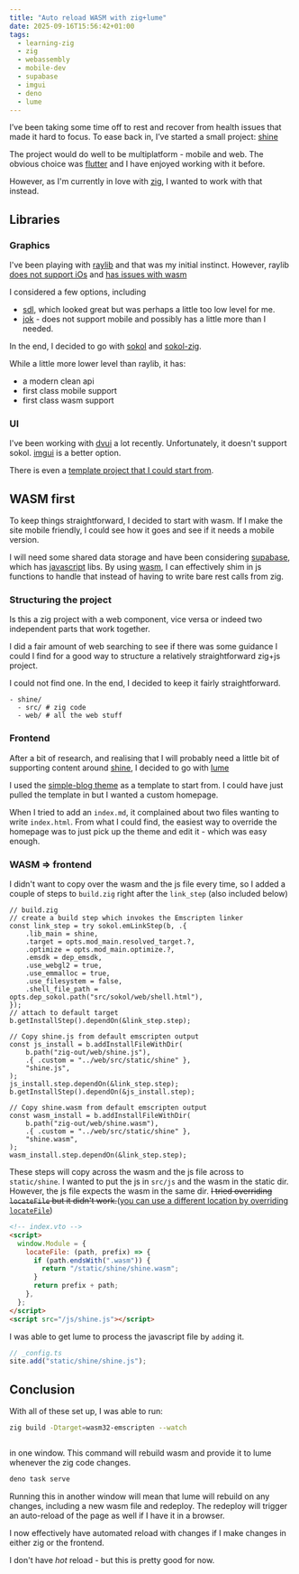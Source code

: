 ```yaml
---
title: "Auto reload WASM with zig+lume"
date: 2025-09-16T15:56:42+01:00
tags:
  - learning-zig
  - zig
  - webassembly
  - mobile-dev
  - supabase
  - imgui
  - deno
  - lume
---
```


I’ve been taking some time off to rest and recover from health issues that made
it hard to focus. To ease back in, I’ve started a small project:
[shine](../../excursions/shine.md)

The project would do well to be multiplatform - mobile and web. The obvious
choice was [flutter](/tags/flutter) and I have enjoyed working with it before.

However, as I'm currently in love with [zig](/tags/zig), I wanted to work with
that instead.

## Libraries

### Graphics

I've been playing with [raylib](/tags/raylib) and that was my initial instinct.
However, raylib
[does not support iOs](https://github.com/raysan5/raylib/discussions/2681) and
[has issues with wasm](https://github.com/raysan5/raylib/discussions/3626)

I considered a few options, including

- [sdl](https://www.libsdl.org/), which looked great but was perhaps a little
  too low level for me.
- [jok](https://github.com/Jack-Ji/jok) - does not support mobile and possibly
  has a little more than I needed.

In the end, I decided to go with [sokol](https://github.com/floooh/sokol) and
[sokol-zig](https://github.com/floooh/sokol-zig).

While a little more lower level than raylib, it has:

- a modern clean api
- first class mobile support
- first class wasm support

### UI

I've been working with [dvui](/tags/dvui) a lot recently. Unfortunately, it
doesn't support sokol. [imgui](https://github.com/SpexGuy/Zig-ImGui) is a better
option.

There is even a
[template project that I could start from](https://github.com/floooh/sokol-zig-imgui-sample).

## WASM first

To keep things straightforward, I decided to start with wasm. If I make the site
mobile friendly, I could see how it goes and see if it needs a mobile version.

I will need some shared data storage and have been considering
[supabase](https://supabase.com/), which has [javascript](/tags/javascript)
libs. By using [wasm](/tags/wasm), I can effectively shim in js functions to
handle that instead of having to write bare rest calls from zig.

### Structuring the project

Is this a zig project with a web component, vice versa or indeed two independent
parts that work together.

I did a fair amount of web searching to see if there was some guidance I could I
find for a good way to structure a relatively straightforward zig+js project.

I could not find one. In the end, I decided to keep it fairly straightforward.

```
- shine/
  - src/ # zig code
  - web/ # all the web stuff
```

### Frontend

After a bit of research, and realising that I will probably need a little bit of
supporting content around [shine](../../excursions/shine.md), I decided to go
with [lume](https://lume.land/)

I used the [simple-blog theme](https://github.com/lumeland/theme-simple-blog) as
a template to start from. I could have just pulled the template in but I wanted
a custom homepage.

When I tried to add an `index.md`, it complained about two files wanting to
write `index.html`. From what I could find, the easiest way to override the
homepage was to just pick up the theme and edit it - which was easy enough.

### WASM => frontend

I didn't want to copy over the wasm and the js file every time, so I added a
couple of steps to `build.zig` right after the `link_step` (also included below)

```zig
// build.zig
// create a build step which invokes the Emscripten linker
const link_step = try sokol.emLinkStep(b, .{
    .lib_main = shine,
    .target = opts.mod_main.resolved_target.?,
    .optimize = opts.mod_main.optimize.?,
    .emsdk = dep_emsdk,
    .use_webgl2 = true,
    .use_emmalloc = true,
    .use_filesystem = false,
    .shell_file_path = opts.dep_sokol.path("src/sokol/web/shell.html"),
});
// attach to default target
b.getInstallStep().dependOn(&link_step.step);

// Copy shine.js from default emscripten output
const js_install = b.addInstallFileWithDir(
    b.path("zig-out/web/shine.js"),
    .{ .custom = "../web/src/static/shine" },
    "shine.js",
);
js_install.step.dependOn(&link_step.step);
b.getInstallStep().dependOn(&js_install.step);

// Copy shine.wasm from default emscripten output
const wasm_install = b.addInstallFileWithDir(
    b.path("zig-out/web/shine.wasm"),
    .{ .custom = "../web/src/static/shine" },
    "shine.wasm",
);
wasm_install.step.dependOn(&link_step.step);
```

These steps will copy across the wasm and the js file across to `static/shine`.
I wanted to put the js in `src/js` and the wasm in the static dir. However, the
js file expects the wasm in the same dir. ~~I tried overriding `locateFile` but
it didn't
work.~~([you can use a different location by overriding `locateFile`](../lume/wasm.md))

```html
<!-- index.vto -->
<script>
  window.Module = {
    locateFile: (path, prefix) => {
      if (path.endsWith(".wasm")) {
        return "/static/shine/shine.wasm";
      }
      return prefix + path;
    },
  };
</script>
<script src="/js/shine.js"></script>
```

I was able to get lume to process the javascript file by `add`ing it.

```javascript
// _config.ts
site.add("static/shine/shine.js");
```

## Conclusion

With all of these set up, I was able to run:

```bash
zig build -Dtarget=wasm32-emscripten --watch
```

```

```

in one window. This command will rebuild wasm and provide it to lume whenever
the zig code changes.

```bash
deno task serve
```

Running this in another window will mean that lume will rebuild on any changes,
including a new wasm file and redeploy. The redeploy will trigger an auto-reload
of the page as well if I have it in a browser.

I now effectively have automated reload with changes if I make changes in either
zig or the frontend.

I don't have _hot_ reload - but this is pretty good for now.
